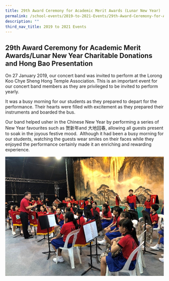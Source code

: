 ```yaml
---
title: 29th Award Ceremony for Academic Merit Awards (Lunar New Year)
permalink: /school-events/2019-to-2021-Events/29th-Award-Ceremony-for-Academic-Merit-Awards-Lunar-New-Year/
description: ""
third_nav_title: 2019 to 2021 Events
---
```

## 29th Award Ceremony for Academic Merit Awards/Lunar New Year Charitable Donations and Hong Bao Presentation

On 27 January 2019, our concert band was invited to perform at the Lorong Koo Chye Sheng Hong Temple Association. This is an important event for our concert band members as they are privileged to be invited to perform yearly.

It was a busy morning for our students as they prepared to depart for the performance. Their hearts were filled with excitement as they prepared their instruments and boarded the bus.

Our band helped usher in the Chinese New Year by performing a series of New Year favourites such as 贺新年and 大地回春, allowing all guests present to soak in the joyous festive mood.  Although it had been a busy morning for our students, watching the guests wear smiles on their faces while they enjoyed the performance certainly made it an enriching and rewarding experience.


![](/images/29thaward.jpeg)
